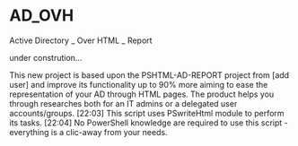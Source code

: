 # AD_OVH
Active Directory _ Over HTML _ Report 


under constrution... 

This new project is based upon the PSHTML-AD-REPORT project from [add user] and improve its functionality up to 90% more aiming to ease the representation of your AD through HTML pages. The product helps you through researches both for an IT admins or a delegated user accounts/groups.
[22:03]
This script uses PSwriteHtml module to perform its tasks.
[22:04]
No PowerShell knowledge are required to use this script - everything is a clic-away from your needs.
